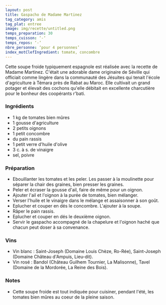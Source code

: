```yaml
---
layout: post
title: Gaspacho de Madame Martinez
tag_category: amis
tag_plat: entree
image: img/recette/untitled.png
temps_preparation: 30
temps_cuisson: ‘-‘
temps_repos: ‘-‘
nbre_personne: ‘pour 4 personnes’
index_motClefIngredient: tomate, concombre
---
```

Cette soupe froide typiquement espagnole est réalisée avec la recette de Madame Martinez. C'était une adorable dame originaire de Séville qui officiait comme lingère dans la communauté des Jésuites qui tenait l'école d'agriculture à Témara près de Rabat au Maroc. Elle cultivait un grand potager et élevait des cochons qu'elle débitait en excellente charcutière pour le bonheur des coopérants r'bati.

### Ingrédients
* 1 kg de tomates bien mûres
* 1 gousse d'agriculture
* 2 petits oignons
* 1 petit concombre
* du pain rassis
* 1 petit verre d'huile d'olive
* 3 c. à s. de vinaigre
* sel, poivre

### Préparation
* Ebouillanter les tomates et les peler. Les passer à la moulinette pour séparer la chair des graines, bien presser les graines.
* Peler et écraser la gousse d'ail, faire de même pour un oignon.
* Ajouter l'ail et l'oignon à la purée de tomates, bien mélanger.
* Verser l'huile et le vinaigre dans le mélange et assaisonner à son goût.
* Eplucher et couper en dés le concombre. L'ajouter à la soupe.
* Râper le pain rassis.
* Eplucher et couper en dés le deuxième oignon.
* Servir le gaspacho accompagné de la chapelure et l'oignon haché que chacun peut doser à sa convenance.

### Vins
* Vin blanc : Saint-Joseph (Domaine Louis Chèze, Ro-Rée), Saint-Joseph (Domaine Château d'Ampuis, Lieu-dit).
* Vin rosé : Bandol (Château Guilhem Tournier, La Malisonne), Tavel (Domaine de la Mordorée, La Reine des Bois).

### Notes
* Cette soupe froide est tout indiquée pour cuisiner, pendant l'été, les tomates bien mûres au coeur de la pleine saison.
